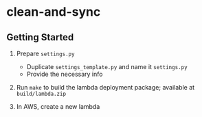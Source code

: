 # clean-and-sync

## Getting Started
1. Prepare `settings.py`

    * Duplicate `settings_template.py` and name it `settings.py`
    * Provide the necessary info

2. Run `make` to build the lambda deployment package; available at `build/lambda.zip`
3. In AWS, create a new lambda
